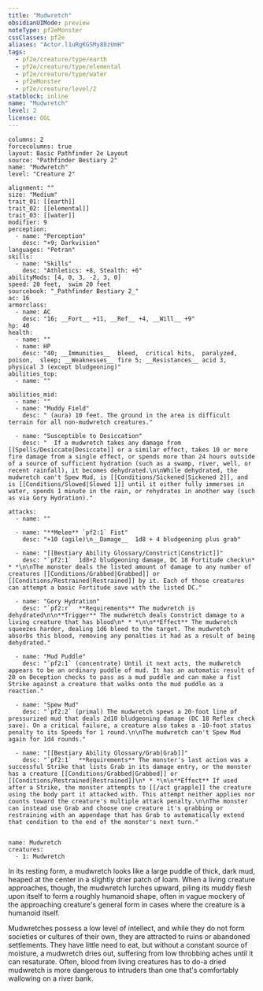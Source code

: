 ```yaml
---
title: "Mudwretch"
obsidianUIMode: preview
noteType: pf2eMonster
cssClasses: pf2e
aliases: "Actor.l1uRgKGSMy88zUmH" 
tags:
  - pf2e/creature/type/earth
  - pf2e/creature/type/elemental
  - pf2e/creature/type/water
  - pf2eMonster
  - pf2e/creature/level/2
statblock: inline
name: "Mudwretch"
level: 2
license: OGL
---
```


```statblock
columns: 2
forcecolumns: true
layout: Basic Pathfinder 2e Layout
source: "Pathfinder Bestiary 2"
name: "Mudwretch"
level: "Creature 2"

alignment: ""
size: "Medium"
trait_01: [[earth]]
trait_02: [[elemental]]
trait_03: [[water]]
modifier: 9
perception:
  - name: "Perception"
    desc: "+9; Darkvision"
languages: "Petran"
skills:
  - name: "Skills"
    desc: "Athletics: +8, Stealth: +6"
abilityMods: [4, 0, 3, -2, 3, 0]
speed: 20 feet,  swim 20 feet
sourcebook: "_Pathfinder Bestiary 2_"
ac: 16
armorclass:
  - name: AC
    desc: "16; __Fort__ +11, __Ref__ +4, __Will__ +9"
hp: 40
health:
  - name: ""
  - name: HP
    desc: "40; __Immunities__  bleed,  critical hits,  paralyzed,  poison,  sleep; __Weaknesses__ fire 5; __Resistances__ acid 3, physical 3 (except bludgeoning)"
abilities_top:
  - name: ""

abilities_mid:
  - name: ""
  - name: "Muddy Field"
    desc: " (aura) 10 feet. The ground in the area is difficult terrain for all non-mudwretch creatures."

  - name: "Susceptible to Desiccation"
    desc: "  If a mudwretch takes any damage from [[Spells/Desiccate|Desiccate]] or a similar effect, takes 10 or more fire damage from a single effect, or spends more than 24 hours outside of a source of sufficient hydration (such as a swamp, river, well, or recent rainfall), it becomes dehydrated.\n\nWhile dehydrated, the mudwretch can't Spew Mud, is [[Conditions/Sickened|Sickened 2]], and is [[Conditions/Slowed|Slowed 1]] until it either fully immerses in water, spends 1 minute in the rain, or rehydrates in another way (such as via Gory Hydration)."

attacks:
  - name: ""

  - name: "**Melee** `pf2:1` Fist"
    desc: "+10 (agile)\n__Damage__  1d8 + 4 bludgeoning plus grab"

  - name: "[[Bestiary Ability Glossary/Constrict|Constrict]]"
    desc: "`pf2:1`  1d8+2 bludgeoning damage, DC 18 Fortitude check\n* * *\n\nThe monster deals the listed amount of damage to any number of creatures [[Conditions/Grabbed|Grabbed]] or [[Conditions/Restrained|Restrained]] by it. Each of those creatures can attempt a basic Fortitude save with the listed DC."

  - name: "Gory Hydration"
    desc: "`pf2:r`  **Requirements** The mudwretch is dehydrated\n\n**Trigger** The mudwretch deals Constrict damage to a living creature that has blood\n* * *\n\n**Effect** The mudwretch squeezes harder, dealing 1d6 bleed to the target. The mudwretch absorbs this blood, removing any penalties it had as a result of being dehydrated."

  - name: "Mud Puddle"
    desc: "`pf2:1` (concentrate) Until it next acts, the mudwretch appears to be an ordinary puddle of mud. It has an automatic result of 20 on Deception checks to pass as a mud puddle and can make a fist Strike against a creature that walks onto the mud puddle as a reaction."

  - name: "Spew Mud"
    desc: "`pf2:2` (primal) The mudwretch spews a 20-foot line of pressurized mud that deals 2d10 bludgeoning damage (DC 18 Reflex check save). On a critical failure, a creature also takes a -10-foot status penalty to its Speeds for 1 round.\n\nThe mudwretch can't Spew Mud again for 1d4 rounds."

  - name: "[[Bestiary Ability Glossary/Grab|Grab]]"
    desc: "`pf2:1`  **Requirements** The monster's last action was a successful Strike that lists Grab in its damage entry, or the monster has a creature [[Conditions/Grabbed|Grabbed]] or [[Conditions/Restrained|Restrained]]\n* * *\n\n**Effect** If used after a Strike, the monster attempts to [[/act grapple]] the creature using the body part it attacked with. This attempt neither applies nor counts toward the creature's multiple attack penalty.\n\nThe monster can instead use Grab and choose one creature it's grabbing or restraining with an appendage that has Grab to automatically extend that condition to the end of the monster's next turn."
 
```

```encounter-table
name: Mudwretch
creatures:
  - 1: Mudwretch
```



In its resting form, a mudwretch looks like a large puddle of thick, dark mud, heaped at the center in a slightly drier patch of loam. When a living creature approaches, though, the mudwretch lurches upward, piling its muddy flesh upon itself to form a roughly humanoid shape, often in vague mockery of the approaching creature's general form in cases where the creature is a humanoid itself.

Mudwretches possess a low level of intellect, and while they do not form societies or cultures of their own, they are attracted to ruins or abandoned settlements. They have little need to eat, but without a constant source of moisture, a mudwretch dries out, suffering from low throbbing aches until it can resaturate. Often, blood from living creatures has to do-a dried mudwretch is more dangerous to intruders than one that's comfortably wallowing on a river bank.
